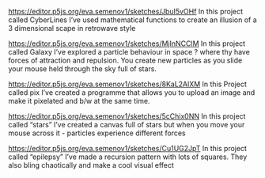 
https://editor.p5js.org/eva.semenov1/sketches/JbuI5vOHf
In this project called CyberLines I’ve used mathematical functions to create an illusion of a 3 dimensional scape in retrowave style 


https://editor.p5js.org/eva.semenov1/sketches/MjInNCClM
In this project called Galaxy I’ve explored a particle behaviour in space ? where thy have forces of attraction and repulsion. You create new particles as you slide your mouse held through the sky full of stars. 


https://editor.p5js.org/eva.semenov1/sketches/8KaL2AlXM
In this Project called pix I’ve created a programme that allows you to upload an image and make it pixelated and b/w at the same time.


https://editor.p5js.org/eva.semenov1/sketches/5cChix0NN
In this project called “stars” I’ve created a canvas full of stars but when you move your mouse across it - particles experience different forces


https://editor.p5js.org/eva.semenov1/sketches/Cu1UG2JpT
In this project called “epilepsy” I’ve made a recursion pattern with lots of squares. They also bling chaotically and make a cool visual effect 
